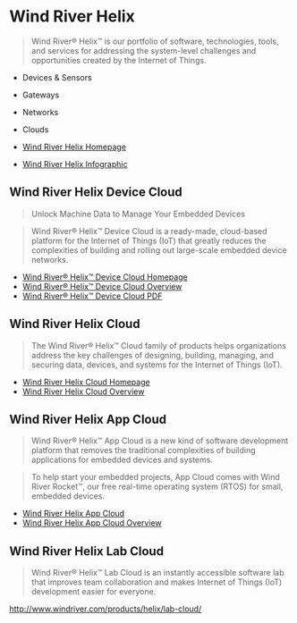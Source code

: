 Wind River Helix
==

> Wind River® Helix™ is our portfolio of software, technologies, tools, and services for addressing the system-level challenges and opportunities created by the Internet of Things.


- Devices & Sensors
- Gateways
- Networks
- Clouds


- [Wind River Helix Homepage](http://www.windriver.com/products/helix/)
- [Wind River Helix Infographic](http://www.windriver.com/products/helix/documents/Wind-River-Helix_infographic.pdf)

## Wind River Helix Device Cloud

> Unlock Machine Data to Manage Your Embedded Devices

> Wind River® Helix™ Device Cloud is a ready-made, cloud-based platform for the Internet of Things (IoT) that greatly reduces the complexities of building and rolling out large-scale embedded device networks.

- [Wind River® Helix™ Device Cloud Homepage](http://www.windriver.com/products/helix/device-cloud/)
- [Wind River® Helix™ Device Cloud Overview](http://www.windriver.com/products/product-overviews/wr-device-cloud_overview.pdf)
- [Wind River® Helix™ Device Cloud PDF](http://www.windriver.com/products/product-overviews/PO-Wind-River-Helix-Device-Cloud.pdf)

## Wind River Helix Cloud

> The Wind River® Helix™ Cloud family of products helps organizations address the key challenges of designing, building, managing, and securing data, devices, and systems for the Internet of Things (IoT).

- [Wind River Helix Cloud Homepage](http://www.windriver.com/products/helix/helix-cloud/)
- [Wind River Helix Cloud Overview](http://www.windriver.com/products/product-overviews/wr-helix-cloud_overview.pdf)

## Wind River Helix App Cloud

> Wind River® Helix™ App Cloud is a new kind of software development platform that removes the traditional complexities of building applications for embedded devices and systems.

> To help start your embedded projects, App Cloud comes with Wind River Rocket™, our free real-time operating system (RTOS) for small, embedded devices.

- [Wind River Helix App Cloud](http://www.windriver.com/products/helix/app-cloud/)
- [Wind River Helix App Cloud Overview](http://www.windriver.com/products/product-overviews/wr-app-cloud_overview.pdf)


## Wind River Helix Lab Cloud

> Wind River® Helix™ Lab Cloud is an instantly accessible software lab that improves team collaboration and makes Internet of Things (IoT) development easier for everyone.


http://www.windriver.com/products/helix/lab-cloud/